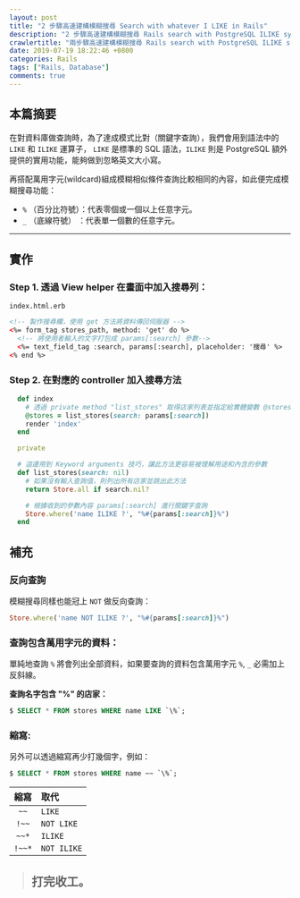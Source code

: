 ```yaml
---
layout: post
title: "2 步驟高速建構模糊搜尋 Search with whatever I LIKE in Rails"
description: "2 步驟高速建構模糊搜尋 Rails search with PostgreSQL ILIKE syntax"
crawlertitle: "兩步驟高速建構模糊搜尋 Rails search with PostgreSQL ILIKE syntax"
date: 2019-07-19 18:22:46 +0800
categories: Rails
tags: ["Rails, Database"]
comments: true
---
```

## 本篇摘要
在對資料庫做查詢時，為了達成模式比對（關鍵字查詢），我們會用到語法中的 `LIKE` 和 `ILIKE` 運算子，
`LIKE` 是標準的 SQL 語法，`ILIKE` 則是 PostgreSQL 額外提供的實用功能，能夠做到忽略英文大小寫。

再搭配萬用字元(wildcard)組成模糊相似條件查詢比較相同的內容，如此便完成模糊搜尋功能：
  - `%` （百分比符號）：代表零個或一個以上任意字元。
  - `_` （底線符號）    ：代表單一個數的任意字元。

---

## 實作

### Step 1. 透過 View helper 在畫面中加入搜尋列：
`index.html.erb`

```html
<!-- 製作搜尋欄，使用 get 方法將資料傳回伺服器 -->
<%= form_tag stores_path, method: 'get' do %>
  <!-- 將使用者輸入的文字打包成 params[:search] 參數-->
  <%= text_field_tag :search, params[:search], placeholder: '搜尋' %>
<% end %>
```

### Step 2. 在對應的 controller 加入搜尋方法
```ruby
  def index
    # 透過 private method "list_stores" 取得店家列表並指定給實體變數 @stores
    @stores = list_stores(search: params[:search])
    render 'index'
  end

  private

  # 這邊用到 Keyword arguments 技巧，讓此方法更容易被理解用途和內含的參數
  def list_stores(search: nil)
    # 如果沒有輸入查詢值，則列出所有店家並跳出此方法
    return Store.all if search.nil?

    # 根據收到的參數內容 params[:search] 進行關鍵字查詢
    Store.where('name ILIKE ?', "%#{params[:search]}%")
  end
```

## 補充
### 反向查詢

模糊搜尋同樣也能冠上 `NOT` 做反向查詢：
```ruby
Store.where('name NOT ILIKE ?', "%#{params[:search]}%")
```

### 查詢包含萬用字元的資料：

  單純地查詢 `%` 將會列出全部資料，如果要查詢的資料包含萬用字元 `%`, `_` 必需加上反斜線。

  **查詢名字包含 "%" 的店家：**

  ```sql
  $ SELECT * FROM stores WHERE name LIKE `\%`;
  ```

### 縮寫:
另外可以透過縮寫再少打幾個字，例如：

  ```sql
  $ SELECT * FROM stores WHERE name ~~ `\%`;
  ```

  | 縮寫 | 取代 |
  | :-: | :- |
  |`~~` | `LIKE`|
  |`!~~` | `NOT LIKE`|
  |`~~*` | `ILIKE`|
  |`!~~*` | `NOT ILIKE`|

> ## 打完收工。